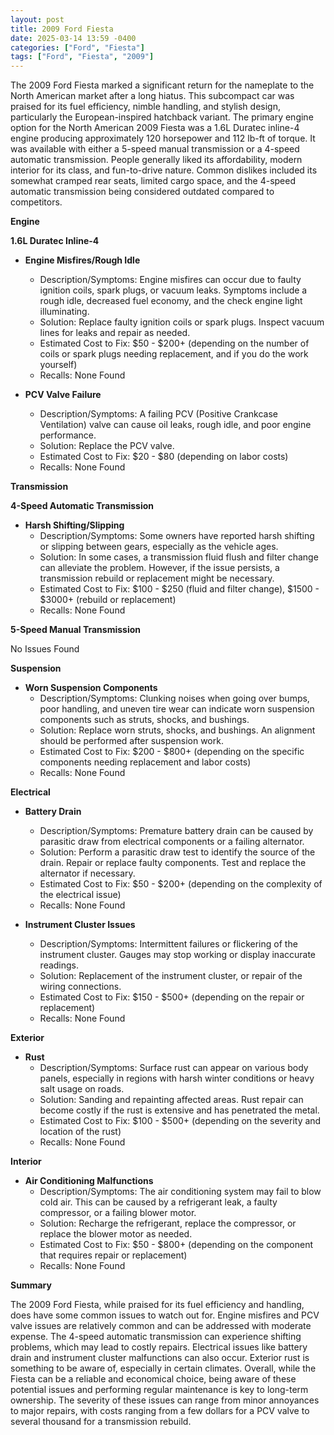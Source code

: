 ```yaml
---
layout: post
title: 2009 Ford Fiesta
date: 2025-03-14 13:59 -0400
categories: ["Ford", "Fiesta"]
tags: ["Ford", "Fiesta", "2009"]
---
```

The 2009 Ford Fiesta marked a significant return for the nameplate to the North American market after a long hiatus. This subcompact car was praised for its fuel efficiency, nimble handling, and stylish design, particularly the European-inspired hatchback variant. The primary engine option for the North American 2009 Fiesta was a 1.6L Duratec inline-4 engine producing approximately 120 horsepower and 112 lb-ft of torque. It was available with either a 5-speed manual transmission or a 4-speed automatic transmission. People generally liked its affordability, modern interior for its class, and fun-to-drive nature. Common dislikes included its somewhat cramped rear seats, limited cargo space, and the 4-speed automatic transmission being considered outdated compared to competitors.

**Engine**

**1.6L Duratec Inline-4**

*   **Engine Misfires/Rough Idle**
    *   Description/Symptoms: Engine misfires can occur due to faulty ignition coils, spark plugs, or vacuum leaks. Symptoms include a rough idle, decreased fuel economy, and the check engine light illuminating.
    *   Solution: Replace faulty ignition coils or spark plugs. Inspect vacuum lines for leaks and repair as needed.
    *   Estimated Cost to Fix: $50 - $200+ (depending on the number of coils or spark plugs needing replacement, and if you do the work yourself)
    * Recalls: None Found

*   **PCV Valve Failure**
    *   Description/Symptoms: A failing PCV (Positive Crankcase Ventilation) valve can cause oil leaks, rough idle, and poor engine performance.
    *   Solution: Replace the PCV valve.
    *   Estimated Cost to Fix: $20 - $80 (depending on labor costs)
    * Recalls: None Found

**Transmission**

**4-Speed Automatic Transmission**

*   **Harsh Shifting/Slipping**
    *   Description/Symptoms: Some owners have reported harsh shifting or slipping between gears, especially as the vehicle ages.
    *   Solution: In some cases, a transmission fluid flush and filter change can alleviate the problem. However, if the issue persists, a transmission rebuild or replacement might be necessary.
    *   Estimated Cost to Fix: $100 - $250 (fluid and filter change), $1500 - $3000+ (rebuild or replacement)
    * Recalls: None Found

**5-Speed Manual Transmission**

No Issues Found

**Suspension**

*   **Worn Suspension Components**
    *   Description/Symptoms: Clunking noises when going over bumps, poor handling, and uneven tire wear can indicate worn suspension components such as struts, shocks, and bushings.
    *   Solution: Replace worn struts, shocks, and bushings. An alignment should be performed after suspension work.
    *   Estimated Cost to Fix: $200 - $800+ (depending on the specific components needing replacement and labor costs)
    *   Recalls: None Found

**Electrical**

*   **Battery Drain**
    *   Description/Symptoms: Premature battery drain can be caused by parasitic draw from electrical components or a failing alternator.
    *   Solution: Perform a parasitic draw test to identify the source of the drain. Repair or replace faulty components. Test and replace the alternator if necessary.
    *   Estimated Cost to Fix: $50 - $200+ (depending on the complexity of the electrical issue)
    * Recalls: None Found

*   **Instrument Cluster Issues**
    *   Description/Symptoms: Intermittent failures or flickering of the instrument cluster. Gauges may stop working or display inaccurate readings.
    *   Solution: Replacement of the instrument cluster, or repair of the wiring connections.
    *   Estimated Cost to Fix: $150 - $500+ (depending on the repair or replacement)
    * Recalls: None Found

**Exterior**

*   **Rust**
    *   Description/Symptoms: Surface rust can appear on various body panels, especially in regions with harsh winter conditions or heavy salt usage on roads.
    *   Solution: Sanding and repainting affected areas. Rust repair can become costly if the rust is extensive and has penetrated the metal.
    *   Estimated Cost to Fix: $100 - $500+ (depending on the severity and location of the rust)
    *   Recalls: None Found

**Interior**

*   **Air Conditioning Malfunctions**
    *   Description/Symptoms: The air conditioning system may fail to blow cold air. This can be caused by a refrigerant leak, a faulty compressor, or a failing blower motor.
    *   Solution: Recharge the refrigerant, replace the compressor, or replace the blower motor as needed.
    *   Estimated Cost to Fix: $50 - $800+ (depending on the component that requires repair or replacement)
    *   Recalls: None Found

**Summary**

The 2009 Ford Fiesta, while praised for its fuel efficiency and handling, does have some common issues to watch out for. Engine misfires and PCV valve issues are relatively common and can be addressed with moderate expense. The 4-speed automatic transmission can experience shifting problems, which may lead to costly repairs. Electrical issues like battery drain and instrument cluster malfunctions can also occur. Exterior rust is something to be aware of, especially in certain climates. Overall, while the Fiesta can be a reliable and economical choice, being aware of these potential issues and performing regular maintenance is key to long-term ownership. The severity of these issues can range from minor annoyances to major repairs, with costs ranging from a few dollars for a PCV valve to several thousand for a transmission rebuild.

